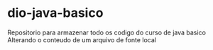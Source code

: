 # dio-java-basico
Repositorio para armazenar todo os codigo do curso de java basico
Alterando o conteudo de um arquivo de fonte local
